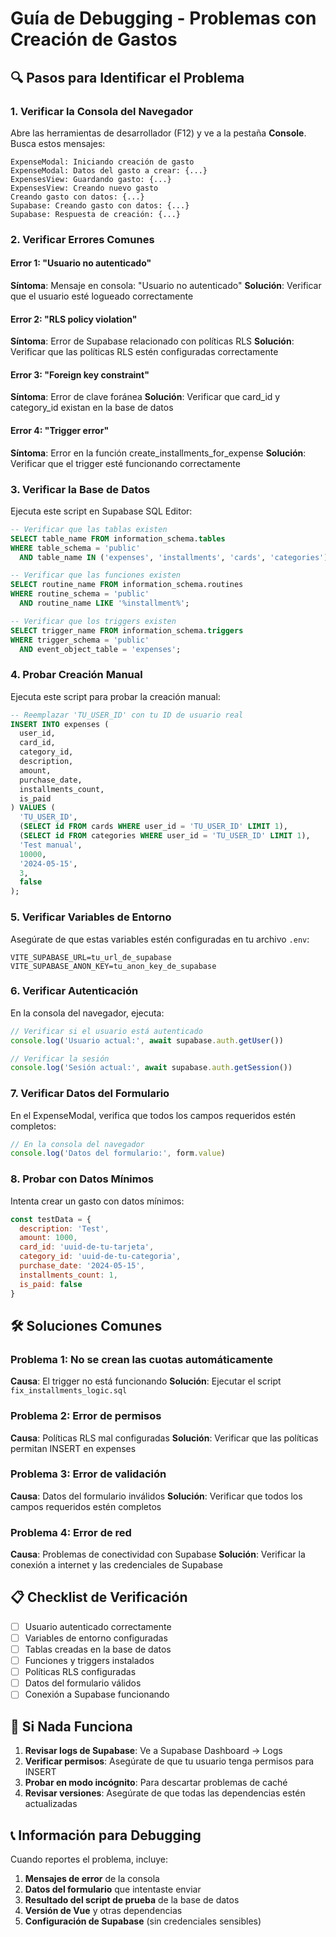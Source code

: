 # Guía de Debugging - Problemas con Creación de Gastos

## 🔍 Pasos para Identificar el Problema

### 1. Verificar la Consola del Navegador

Abre las herramientas de desarrollador (F12) y ve a la pestaña **Console**. Busca estos mensajes:

```
ExpenseModal: Iniciando creación de gasto
ExpenseModal: Datos del gasto a crear: {...}
ExpensesView: Guardando gasto: {...}
ExpensesView: Creando nuevo gasto
Creando gasto con datos: {...}
Supabase: Creando gasto con datos: {...}
Supabase: Respuesta de creación: {...}
```

### 2. Verificar Errores Comunes

#### Error 1: "Usuario no autenticado"
**Síntoma**: Mensaje en consola: "Usuario no autenticado"
**Solución**: Verificar que el usuario esté logueado correctamente

#### Error 2: "RLS policy violation"
**Síntoma**: Error de Supabase relacionado con políticas RLS
**Solución**: Verificar que las políticas RLS estén configuradas correctamente

#### Error 3: "Foreign key constraint"
**Síntoma**: Error de clave foránea
**Solución**: Verificar que card_id y category_id existan en la base de datos

#### Error 4: "Trigger error"
**Síntoma**: Error en la función create_installments_for_expense
**Solución**: Verificar que el trigger esté funcionando correctamente

### 3. Verificar la Base de Datos

Ejecuta este script en Supabase SQL Editor:

```sql
-- Verificar que las tablas existen
SELECT table_name FROM information_schema.tables 
WHERE table_schema = 'public' 
  AND table_name IN ('expenses', 'installments', 'cards', 'categories');

-- Verificar que las funciones existen
SELECT routine_name FROM information_schema.routines 
WHERE routine_schema = 'public' 
  AND routine_name LIKE '%installment%';

-- Verificar que los triggers existen
SELECT trigger_name FROM information_schema.triggers 
WHERE trigger_schema = 'public' 
  AND event_object_table = 'expenses';
```

### 4. Probar Creación Manual

Ejecuta este script para probar la creación manual:

```sql
-- Reemplazar 'TU_USER_ID' con tu ID de usuario real
INSERT INTO expenses (
  user_id, 
  card_id, 
  category_id, 
  description, 
  amount, 
  purchase_date, 
  installments_count, 
  is_paid
) VALUES (
  'TU_USER_ID',
  (SELECT id FROM cards WHERE user_id = 'TU_USER_ID' LIMIT 1),
  (SELECT id FROM categories WHERE user_id = 'TU_USER_ID' LIMIT 1),
  'Test manual',
  10000,
  '2024-05-15',
  3,
  false
);
```

### 5. Verificar Variables de Entorno

Asegúrate de que estas variables estén configuradas en tu archivo `.env`:

```env
VITE_SUPABASE_URL=tu_url_de_supabase
VITE_SUPABASE_ANON_KEY=tu_anon_key_de_supabase
```

### 6. Verificar Autenticación

En la consola del navegador, ejecuta:

```javascript
// Verificar si el usuario está autenticado
console.log('Usuario actual:', await supabase.auth.getUser())

// Verificar la sesión
console.log('Sesión actual:', await supabase.auth.getSession())
```

### 7. Verificar Datos del Formulario

En el ExpenseModal, verifica que todos los campos requeridos estén completos:

```javascript
// En la consola del navegador
console.log('Datos del formulario:', form.value)
```

### 8. Probar con Datos Mínimos

Intenta crear un gasto con datos mínimos:

```javascript
const testData = {
  description: 'Test',
  amount: 1000,
  card_id: 'uuid-de-tu-tarjeta',
  category_id: 'uuid-de-tu-categoria',
  purchase_date: '2024-05-15',
  installments_count: 1,
  is_paid: false
}
```

## 🛠️ Soluciones Comunes

### Problema 1: No se crean las cuotas automáticamente

**Causa**: El trigger no está funcionando
**Solución**: Ejecutar el script `fix_installments_logic.sql`

### Problema 2: Error de permisos

**Causa**: Políticas RLS mal configuradas
**Solución**: Verificar que las políticas permitan INSERT en expenses

### Problema 3: Error de validación

**Causa**: Datos del formulario inválidos
**Solución**: Verificar que todos los campos requeridos estén completos

### Problema 4: Error de red

**Causa**: Problemas de conectividad con Supabase
**Solución**: Verificar la conexión a internet y las credenciales de Supabase

## 📋 Checklist de Verificación

- [ ] Usuario autenticado correctamente
- [ ] Variables de entorno configuradas
- [ ] Tablas creadas en la base de datos
- [ ] Funciones y triggers instalados
- [ ] Políticas RLS configuradas
- [ ] Datos del formulario válidos
- [ ] Conexión a Supabase funcionando

## 🚨 Si Nada Funciona

1. **Revisar logs de Supabase**: Ve a Supabase Dashboard → Logs
2. **Verificar permisos**: Asegúrate de que tu usuario tenga permisos para INSERT
3. **Probar en modo incógnito**: Para descartar problemas de caché
4. **Revisar versiones**: Asegúrate de que todas las dependencias estén actualizadas

## 📞 Información para Debugging

Cuando reportes el problema, incluye:

1. **Mensajes de error** de la consola
2. **Datos del formulario** que intentaste enviar
3. **Resultado del script de prueba** de la base de datos
4. **Versión de Vue** y otras dependencias
5. **Configuración de Supabase** (sin credenciales sensibles) 